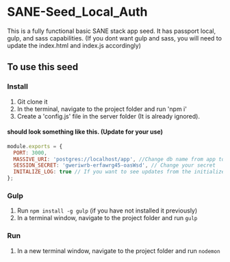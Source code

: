 # SANE-Seed_Local_Auth
This is a fully functional basic SANE stack app seed. It has passport local, gulp, and sass capabilities. (If you dont want gulp and sass, you will need to update the index.html and index.js accordingly)

## To use this seed

### Install
1. Git clone it
2. In the terminal, navigate to the project folder and run 'npm i'
3. Create a 'config.js' file in the server folder (It is already ignored). 

#### should look something like this. (Update for your use)
```javascript
module.exports = {
  PORT: 3000,
  MASSIVE_URI: 'postgres://localhost/app', //Change db name from app to whatever your db name is
  SESSION_SECRET: 'gweriwrb-erfawrg45-oasWsd', // Change your secret
  INITALIZE_LOG: true // If you want to see updates from the initialize_tables function. If not, change to false
};
```

### Gulp
1. Run `npm install -g gulp` (if you have not installed it previously)
2. In a terminal window, navigate to the project folder and run `gulp`

### Run
1. In a new terminal window, navigate to the project folder and run `nodemon`
